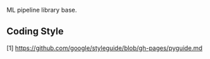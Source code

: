
ML pipeline library base.

Coding Style
------------

[1] https://github.com/google/styleguide/blob/gh-pages/pyguide.md
